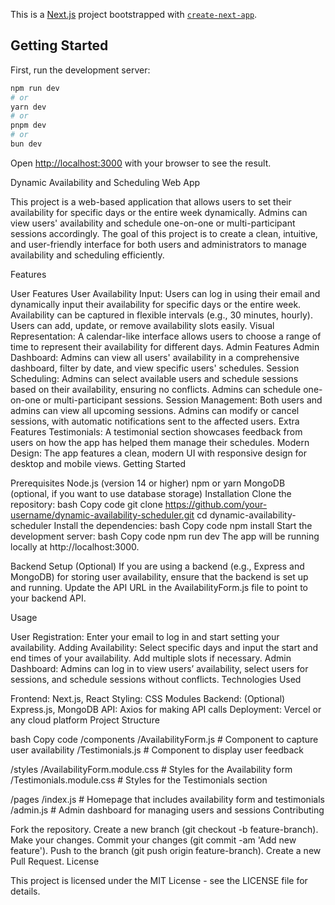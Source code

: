 This is a [Next.js](https://nextjs.org) project bootstrapped with [`create-next-app`](https://nextjs.org/docs/app/api-reference/cli/create-next-app).

## Getting Started

First, run the development server:

```bash
npm run dev
# or
yarn dev
# or
pnpm dev
# or
bun dev
```

Open [http://localhost:3000](http://localhost:3000) with your browser to see the result.

Dynamic Availability and Scheduling Web App

This project is a web-based application that allows users to set their availability for specific days or the entire week dynamically. Admins can view users' availability and schedule one-on-one or multi-participant sessions accordingly. The goal of this project is to create a clean, intuitive, and user-friendly interface for both users and administrators to manage availability and scheduling efficiently.

Features

User Features
User Availability Input:
Users can log in using their email and dynamically input their availability for specific days or the entire week.
Availability can be captured in flexible intervals (e.g., 30 minutes, hourly).
Users can add, update, or remove availability slots easily.
Visual Representation:
A calendar-like interface allows users to choose a range of time to represent their availability for different days.
Admin Features
Admin Dashboard:
Admins can view all users' availability in a comprehensive dashboard, filter by date, and view specific users' schedules.
Session Scheduling:
Admins can select available users and schedule sessions based on their availability, ensuring no conflicts.
Admins can schedule one-on-one or multi-participant sessions.
Session Management:
Both users and admins can view all upcoming sessions.
Admins can modify or cancel sessions, with automatic notifications sent to the affected users.
Extra Features
Testimonials:
A testimonial section showcases feedback from users on how the app has helped them manage their schedules.
Modern Design:
The app features a clean, modern UI with responsive design for desktop and mobile views.
Getting Started

Prerequisites
Node.js (version 14 or higher)
npm or yarn
MongoDB (optional, if you want to use database storage)
Installation
Clone the repository:
bash
Copy code
git clone https://github.com/your-username/dynamic-availability-scheduler.git
cd dynamic-availability-scheduler
Install the dependencies:
bash
Copy code
npm install
Start the development server:
bash
Copy code
npm run dev
The app will be running locally at http://localhost:3000.

Backend Setup (Optional)
If you are using a backend (e.g., Express and MongoDB) for storing user availability, ensure that the backend is set up and running. Update the API URL in the AvailabilityForm.js file to point to your backend API.

Usage

User Registration:
Enter your email to log in and start setting your availability.
Adding Availability:
Select specific days and input the start and end times of your availability. Add multiple slots if necessary.
Admin Dashboard:
Admins can log in to view users’ availability, select users for sessions, and schedule sessions without conflicts.
Technologies Used

Frontend: Next.js, React
Styling: CSS Modules
Backend: (Optional) Express.js, MongoDB
API: Axios for making API calls
Deployment: Vercel or any cloud platform
Project Structure

bash
Copy code
/components
  /AvailabilityForm.js      # Component to capture user availability
  /Testimonials.js          # Component to display user feedback

/styles
  /AvailabilityForm.module.css # Styles for the Availability form
  /Testimonials.module.css     # Styles for the Testimonials section

/pages
  /index.js                 # Homepage that includes availability form and testimonials
  /admin.js                 # Admin dashboard for managing users and sessions
Contributing

Fork the repository.
Create a new branch (git checkout -b feature-branch).
Make your changes.
Commit your changes (git commit -am 'Add new feature').
Push to the branch (git push origin feature-branch).
Create a new Pull Request.
License

This project is licensed under the MIT License - see the LICENSE file for details.

